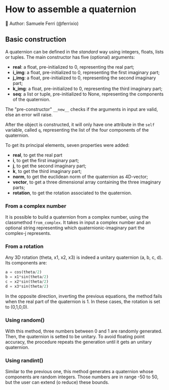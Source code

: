 # How to assemble a quaternion

🐉 Author: Samuele Ferri (@ferrixio)

## Basic construction

A quaternion can be defined in the _standard_ way using integers, floats, lists or tuples. The main constructor has five (optional) arguments:

+ **real**: a float, pre-initialized to 0, representing the real part;
+ **i_img**: a float, pre-initialized to 0, representing the first imaginary part;
+ **j_img**: a float, pre-initialized to 0, representing the second imaginary part;
+ **k_img**: a float, pre-initialized to 0, representing the third imaginary part;
+ **seq**: a list or tuple, pre-initialized to None, representing the components of the quaternion.

The "pre-constructor" `__new__` checks if the arguments in input are valid, else an error will raise.

After the object is constructed, it will only have one attribute in the `self` variable, called `q`, representing the list of the four components of the quaternion.

To get its principal elements, seven properties were added:

+ **real**, to get the real part
+ **i**, to get the first imaginary part;
+ **j**, to get the second imaginary part;
+ **k**, to get the third imaginary part;
+ **norm**, to get the euclidean norm of the quaternion as 4D-vector;
+ **vector**, to get a three dimensional array containing the three imaginary parts;
+ **rotation**, to get the rotation associated to the quaternion.

### From a complex number

It is possible to build a quaternion from a complex number, using the classmethod `from_complex`. It takes in input a complex number and an optional string representing which quaternionic-imaginary part the complex-j represents.

### From a rotation

Any 3D rotation (theta, x1, x2, x3) is indeed a unitary quaternion (a, b, c, d). Its components are:

```py
a = cos(theta/2)
b = x1*sin(theta/2)
c = x2*sin(theta/2)
d = x3*sin(theta/2)
```

In the opposite direction, inverting the previous equations, the method fails when the real part of the quaternion is 1. In these cases, the rotation is set to (0,1,0,0).

### Using random()

With this method, three numbers between 0 and 1 are randomly generated. Then, the quaternion is setted to be unitary.
To avoid floating point accuracy, the procedure repeats the generation until it gets an unitary quaternion. 

### Using randint()

Similar to the previous one, this method generates a quaternion whose components are random integers. Those numbers are in range -50 to 50, but the user can extend (o reduce) these bounds.
